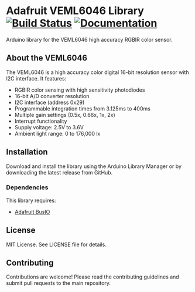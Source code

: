 # Adafruit VEML6046 Library [![Build Status](https://github.com/adafruit/Adafruit_VEML6046/workflows/Arduino%20Library%20CI/badge.svg)](https://github.com/adafruit/Adafruit_VEML6046/actions) [![Documentation](https://github.com/adafruit/Adafruit_VEML6046/workflows/GitHub%20Pages/badge.svg)](http://adafruit.github.io/Adafruit_VEML6046)

Arduino library for the VEML6046 high accuracy RGBIR color sensor.

## About the VEML6046

The VEML6046 is a high accuracy color digital 16-bit resolution sensor with I2C interface. It features:

- RGBIR color sensing with high sensitivity photodiodes
- 16-bit A/D converter resolution
- I2C interface (address 0x29)
- Programmable integration times from 3.125ms to 400ms
- Multiple gain settings (0.5x, 0.66x, 1x, 2x)
- Interrupt functionality
- Supply voltage: 2.5V to 3.6V
- Ambient light range: 0 to 176,000 lx

## Installation

Download and install the library using the Arduino Library Manager or by downloading the latest release from GitHub.

### Dependencies

This library requires:
- [Adafruit BusIO](https://github.com/adafruit/Adafruit_BusIO)

## License

MIT License. See LICENSE file for details.

## Contributing

Contributions are welcome! Please read the contributing guidelines and submit pull requests to the main repository.
